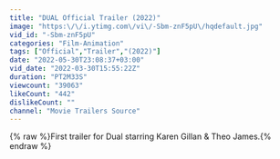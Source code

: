 ```yaml
---
title: "DUAL Official Trailer (2022)"
image: "https:\/\/i.ytimg.com\/vi\/-Sbm-znF5pU\/hqdefault.jpg"
vid_id: "-Sbm-znF5pU"
categories: "Film-Animation"
tags: ["Official","Trailer","(2022)"]
date: "2022-05-30T23:08:37+03:00"
vid_date: "2022-03-30T15:55:22Z"
duration: "PT2M33S"
viewcount: "39063"
likeCount: "442"
dislikeCount: ""
channel: "Movie Trailers Source"
---
```

{% raw %}First trailer for Dual starring Karen Gillan &amp; Theo James.{% endraw %}
